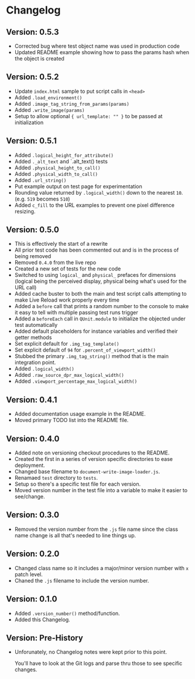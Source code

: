 Changelog
=========

Version: 0.5.3
--------------

- Corrected bug where test object name was used in production code
- Updated README example showing how to pass the params hash when the object is created

Version: 0.5.2
--------------

- Update `index.html` sample to put script calls in `<head>`
- Added `.load_environment()`
- Added `.image_tag_string_from_params(params)`
- Added `.write_image(params)`
- Setup to allow optional `{ url_template: "" }` to be passed at initialization



Version: 0.5.1
--------------

- Added `.logical_height_for_attribute()`
- Added `._alt_text` and `.alt_text() tests
- Added `.physical_height_to_call()`
- Added `.physical_width_to_call()`
- Added `.url_string()`
- Put example output on test page for experimentation
- Rounding value returned by `.logical_width()` down to the nearest `10`. (e.g. `519` becomes `510`)
- Added `c_fill` to the URL examples to prevent one pixel difference resizing.


Version: 0.5.0
--------------

- This is effectively the start of a rewrite
- All prior test code has been commented out and is in the process of being removed
- Removed `0.4.0` from the live repo
- Created a new set of tests for the new code
- Switched to using `logical_` and `physical_` prefaces for dimensions (logical being the perceived display, physical being what's used for the URL call)
- Added cache buster to both the main and test script calls attempting to make Live Reload work properly every time
- Added a `before` call that prints a random number to the console to make it easy to tell with multiple passing test runs trigger
- Added a `beforeEach` call in `QUnit.module` to initialize the objected under test automatically
- Added default placeholders for instance variables and verified their getter methods
- Set explicit default for `.img_tag_template()`
- Set explicit default of `94` for `.percent_of_viewport_width()`
- Stubbed the primary `.img_tag_string()` method that is the main integration point.
- Added `.logical_width()`
- Added `.raw_source_dpr_max_logical_width()`
- Added `.viewport_percentage_max_logical_width()`


Version: 0.4.1 
--------------

- Added documentation usage example in the README. 
- Moved primary TODO list into the README file.


Version: 0.4.0 
--------------

- Added note on versioning checkout procedures to the README.
- Created the first in a series of version specific directories to ease deployment. 
- Changed base filename to `document-write-image-loader.js`.
- Renamaed `test` directory to `tests`.
- Setup so there's a specific test file for each version.
- Moved version number in the test file into a variable to make it easier to see/change.


Version: 0.3.0
--------------

- Removed the version number from the `.js` file name since the class name change is all that's needed to line things up.


Version: 0.2.0 
--------------

- Changed class name so it includes a major/minor version number with `x` patch level. 
- Chaned the `.js` filename to include the version number.


Version: 0.1.0 
--------------

- Added `.version_number()` method/function.
- Added this Changelog.


Version: Pre-History 
--------------------

- Unforunately, no Changelog notes were kept prior to this point.

    You'll have to look at the Git logs and parse thru those to see specific changes.  
